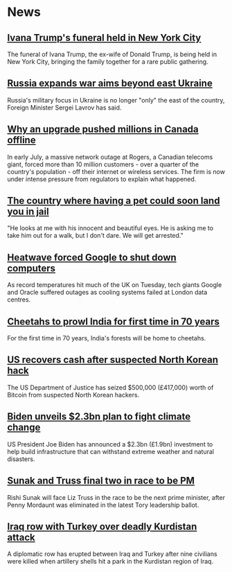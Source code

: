 # News
## [Ivana Trump's funeral held in New York City](https://www.bbc.com/news/world-us-canada-62241953)
The funeral of Ivana Trump, the ex-wife of Donald Trump, is being held in New York City, bringing the family together for a rare public gathering.  
## [Russia expands war aims beyond east Ukraine](https://www.bbc.com/news/world-europe-62231936)
Russia's military focus in Ukraine is no longer "only" the east of the country, Foreign Minister Sergei Lavrov has said. 
## [Why an upgrade pushed millions in Canada offline](https://www.bbc.com/news/world-us-canada-62174477)
In early July, a massive network outage at Rogers, a Canadian telecoms giant, forced more than 10 million customers - over a quarter of the country's population - off their internet or wireless services. The firm is now under intense pressure from regulators to explain what happened.
## [The country where having a pet could soon land you in jail](https://www.bbc.com/news/world-middle-east-62205744)
"He looks at me with his innocent and beautiful eyes. He is asking me to take him out for a walk, but I don't dare. We will get arrested."
## [Heatwave forced Google to shut down computers](https://www.bbc.com/news/technology-62202125)
As record temperatures hit much of the UK on Tuesday, tech giants Google and Oracle suffered outages as cooling systems failed at London data centres. 
## [Cheetahs to prowl India for first time in 70 years](https://www.bbc.com/news/world-asia-india-62239811)
For the first time in 70 years, India's forests will be home to cheetahs.
## [US recovers cash after suspected North Korean hack](https://www.bbc.com/news/technology-62239638)
The US Department of Justice has seized $500,000 (£417,000) worth of Bitcoin from suspected North Korean hackers.
## [Biden unveils $2.3bn plan to fight climate change](https://www.bbc.com/news/world-us-canada-62241954)
US President Joe Biden has announced a $2.3bn (£1.9bn) investment to help build infrastructure that can withstand extreme weather and natural disasters. 
## [Sunak and Truss final two in race to be PM](https://www.bbc.com/news/uk-politics-62241498)
Rishi Sunak will face Liz Truss in the race to be the next prime minister, after Penny Mordaunt was eliminated in the latest Tory leadership ballot.
## [Iraq row with Turkey over deadly Kurdistan attack](https://www.bbc.com/news/world-middle-east-62246911)
A diplomatic row has erupted between Iraq and Turkey after nine civilians were killed when artillery shells hit a park in the Kurdistan region of Iraq.
